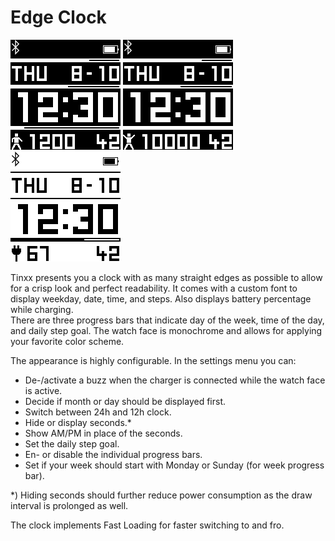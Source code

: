 # Edge Clock

![Screenshot](screenshot.png)
![Screenshot](screenshot2.png)
![Screenshot](screenshot3.png)

Tinxx presents you a clock with as many straight edges as possible to allow for a crisp look and perfect readability.
It comes with a custom font to display weekday, date, time, and steps. Also displays battery percentage while charging.  
There are three progress bars that indicate day of the week, time of the day, and daily step goal.
The watch face is monochrome and allows for applying your favorite color scheme.

The appearance is highly configurable. In the settings menu you can:
- De-/activate a buzz when the charger is connected while the watch face is active.
- Decide if month or day should be displayed first.
- Switch between 24h and 12h clock.
- Hide or display seconds.*
- Show AM/PM in place of the seconds.
- Set the daily step goal.
- En- or disable the individual progress bars.
- Set if your week should start with Monday or Sunday (for week progress bar).

*) Hiding seconds should further reduce power consumption as the draw interval is prolonged as well.

The clock implements Fast Loading for faster switching to and fro.
